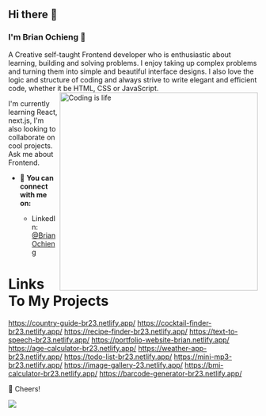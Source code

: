 ## Hi there 👋

### I'm Brian Ochieng 🤖

A Creative self-taught Frontend developer who is enthusiastic about learning, building and solving problems.
I enjoy taking up complex problems and turning them into simple and beautiful interface designs. I also love the logic and structure of coding and always strive to write elegant and efficient code, whether it be HTML, CSS or JavaScript.
<img align="right" alt="Coding is life" width="400" src="https://cdn.dribbble.com/users/1162077/screenshots/3848914/programmer.gif"><br>

I'm currently learning React, next.js,
I'm also looking to collaborate on cool projects.
Ask me about Frontend.



* 🚀 **You can connect with me on:**
   
   - LinkedIn: [@BrianOchieng](https://www.linkedin.com/in/brian-ochieng-b52428170/)
# Links To My Projects
https://country-guide-br23.netlify.app/
https://cocktail-finder-br23.netlify.app/
https://recipe-finder-br23.netlify.app/
https://text-to-speech-br23.netlify.app/
https://portfolio-website-brian.netlify.app/
https://age-calculator-br23.netlify.app/
https://weather-app-br23.netlify.app/
https://todo-list-br23.netlify.app/
https://mini-mp3-br23.netlify.app/
https://image-gallery-23.netlify.app/
https://bmi-calculator-br23.netlify.app/
https://barcode-generator-br23.netlify.app/


🥂 Cheers!






[![](https://visitcount.itsvg.in/api?id=brian&label=Profile%20Views&color=3&icon=5&pretty=true)](https://visitcount.itsvg.in)

 

  

